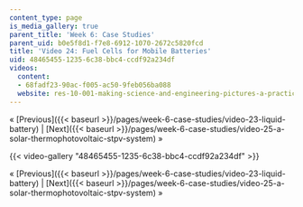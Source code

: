 ```yaml
---
content_type: page
is_media_gallery: true
parent_title: 'Week 6: Case Studies'
parent_uid: b0e5f8d1-f7e8-6912-1070-2672c5820fcd
title: 'Video 24: Fuel Cells for Mobile Batteries'
uid: 48465455-1235-6c38-bbc4-ccdf92a234df
videos:
  content:
  - 68fadf23-90ac-f005-ac50-9feb056ba088
  website: res-10-001-making-science-and-engineering-pictures-a-practical-guide-to-presenting-your-work-spring-2016
---
```


« [Previous]({{< baseurl >}}/pages/week-6-case-studies/video-23-liquid-battery) | [Next]({{< baseurl >}}/pages/week-6-case-studies/video-25-a-solar-thermophotovoltaic-stpv-system) »

{{< video-gallery "48465455-1235-6c38-bbc4-ccdf92a234df" >}}


« [Previous]({{< baseurl >}}/pages/week-6-case-studies/video-23-liquid-battery) | [Next]({{< baseurl >}}/pages/week-6-case-studies/video-25-a-solar-thermophotovoltaic-stpv-system) »